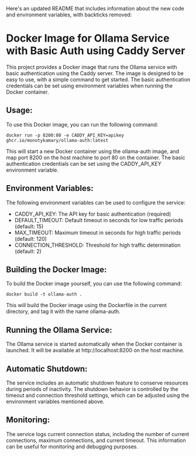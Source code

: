 Here's an updated README that includes information about the new code and environment variables, with backticks removed:

# Docker Image for Ollama Service with Basic Auth using Caddy Server

This project provides a Docker image that runs the Ollama service with basic authentication using the Caddy server. The image is designed to be easy to use, with a simple command to get started. The basic authentication credentials can be set using environment variables when running the Docker container.

## Usage:

To use this Docker image, you can run the following command:

```
docker run -p 8200:80 -e CADDY_API_KEY=apikey ghcr.io/monotykamary/ollama-auth:latest 
```

This will start a new Docker container using the ollama-auth image, and map port 8200 on the host machine to port 80 on the container. The basic authentication credentials can be set using the CADDY_API_KEY environment variable.

## Environment Variables:

The following environment variables can be used to configure the service:

- CADDY_API_KEY: The API key for basic authentication (required)
- DEFAULT_TIMEOUT: Default timeout in seconds for low traffic periods (default: 15)
- MAX_TIMEOUT: Maximum timeout in seconds for high traffic periods (default: 120)
- CONNECTION_THRESHOLD: Threshold for high traffic determination (default: 2)

## Building the Docker Image:

To build the Docker image yourself, you can use the following command:

```
docker build -t ollama-auth .
```

This will build the Docker image using the Dockerfile in the current directory, and tag it with the name ollama-auth.

## Running the Ollama Service:

The Ollama service is started automatically when the Docker container is launched. It will be available at http://localhost:8200 on the host machine.

## Automatic Shutdown:

The service includes an automatic shutdown feature to conserve resources during periods of inactivity. The shutdown behavior is controlled by the timeout and connection threshold settings, which can be adjusted using the environment variables mentioned above.

## Monitoring:

The service logs current connection status, including the number of current connections, maximum connections, and current timeout. This information can be useful for monitoring and debugging purposes.